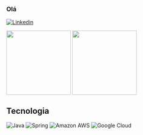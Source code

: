 ### Olá

[![Linkedin](https://img.shields.io/badge/LinkedIn-0077B5?style=for-the-badge&logo=linkedin&logoColor=white)](https://www.linkedin.com/in/robson-ap-ribeiro-da-silva-07914427/)


<div style="display: inline_block">
<img align="center" height="170em"src="https://github-readme-stats.vercel.app/api?username=robsonapsilva&show_icons=true&theme=dark&include_all_commits=true&count_private=true"/>
<img align="center" height="170em" src="https://github-readme-stats.vercel.app/api/top-langs/?username=robsonapsilva&layout=compact&theme=dark"/>

</div>

## Tecnologia

<div style="display: inline_block">
    <img alt="Java" src="https://img.shields.io/badge/Java-ED8B00?style=for-the-badge&logo=java&logoColor=white" />
    <img alt="Spring" src="https://img.shields.io/badge/Spring-6DB33F?style=for-the-badge&logo=spring&logoColor=white" />
    <img alt="Amazon AWS" src="https://img.shields.io/badge/Amazon_AWS-FF9900?style=for-the-badge&logo=amazonaws&logoColor=white" />
    <img alt="Google Cloud" src="https://img.shields.io/badge/Amazon_AWS-FF9900?style=for-the-badge&logo=amazonaws&logoColor=white" />

</div>
